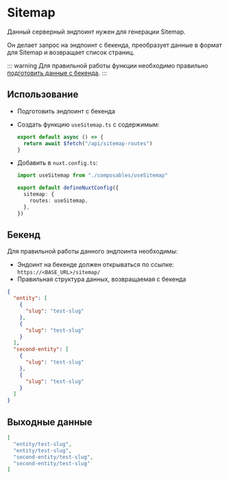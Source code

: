 # Sitemap

Данный серверный эндпоинт нужен для генерации Sitemap.

Он делает запрос на эндпоинт с бекенда, преобразует данные в формат для Sitemap и возвращает список страниц.

::: warning
Для правильной работы функции необходимо правильно [подготовить данные с бекенда](#бекенд).
:::

## Использование

- Подготовить эндпоинт с бекенда
- Создать функцию `useSitemap.ts` с содержимым:

  ```ts
  export default async () => {
    return await $fetch("/api/sitemap-routes")
  }
  ```

- Добавить в `nuxt.config.ts`:

  ```ts
  import useSitemap from "./composables/useSitemap"

  export default defineNuxtConfig({
    sitemap: {
      routes: useSitemap,
    },
  })
  ```

## Бекенд

Для правильной работы данного эндпоинта необходимы:

- Эндоинт на бекенде должен открываться по ссылке: `https://<BASE_URL>/sitemap/`
- Правильная структура данных, возвращаемая с бекенда

```json
{
  "entity": [
    {
      "slug": "test-slug"
    },
    {
      "slug": "test-slug"
    }
  ],
  "second-entity": [
    {
      "slug": "test-slug"
    },
    {
      "slug": "test-slug"
    }
  ]
}
```

## Выходные данные

```json
[
  "entity/test-slug",
  "entity/test-slug",
  "second-entity/test-slug",
  "second-entity/test-slug"
]
```
